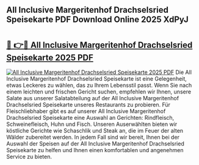 ## All Inclusive Margeritenhof Drachselsried Speisekarte PDF Download Online 2025 XdPyJ

# <h2><a href="http://gcbttv.nevu.top/?p=All+Inclusive+Margeritenhof+Drachselsried+Speisekarte">🔗 👉🔴 All Inclusive Margeritenhof Drachselsried Speisekarte 2025 PDF</a></h2>

[![All Inclusive Margeritenhof Drachselsried Speisekarte 2025 PDF](https://i.imgur.com/dBaPXMq.png)](http://gcbttv.nevu.top/?p=All+Inclusive+Margeritenhof+Drachselsried+Speisekarte)
Die All Inclusive Margeritenhof Drachselsried Speisekarte ist eine Gelegenheit, etwas Leckeres zu wählen, das zu Ihrem Lebensstil passt. Wenn Sie nach einem leichten und frischen Gericht suchen, empfehlen wir Ihnen, unsere Salate aus unserer Salatabteilung auf der All Inclusive Margeritenhof Drachselsried Speisekarte unseres Restaurants zu probieren. Für Fleischliebhaber gibt es auf unserer All Inclusive Margeritenhof Drachselsried Speisekarte eine Auswahl an Gerichten: Rindfleisch, Schweinefleisch, Huhn und Fisch. Unseren Auserwählten bieten wir köstliche Gerichte wie Schaschlik und Steak an, die im Feuer der alten Wälder zubereitet werden. In jedem Fall sind wir bereit, Ihnen bei der Auswahl der Speisen auf der All Inclusive Margeritenhof Drachselsried Speisekarte zu helfen und Ihnen einen komfortablen und angenehmen Service zu bieten.
